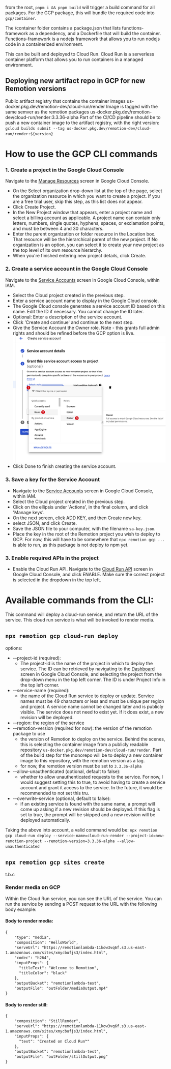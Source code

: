 from the root, `pnpm i && pnpm build` will trigger a build command for all packages. For the GCP package, this will bundle the required code into `gcp/container`.

The /container folder contains a package.json that lists functions-framework as a dependency, and a Dockerfile that will build the container. Functions-framework is a nodejs framework that allows you to run nodejs code in a containerized environment.

This can be built and deployed to Cloud Run. Cloud Run is a serverless container platform that allows you to run containers in a managed environment.


## Deploying new artifact repo in GCP for new Remotion versions
Public artifact registry that contains the container images
  us-docker.pkg.dev/remotion-dev/cloud-run/render
Image is tagged with the same semver as the remotion packages
  us-docker.pkg.dev/remotion-dev/cloud-run/render:3.3.36-alpha
Part of the CI/CD pipeline should be to push a new container image to the artifact registry, with the right version:
`gcloud builds submit --tag us-docker.pkg.dev/remotion-dev/cloud-run/render:${version}`



# How to use the GCP CLI commands
### 1. Create a project in the Google Cloud Console  
Navigate to the [Manage Resources](https://console.cloud.google.com/cloud-resource-manager?walkthrough_id=resource-manager--create-project&start_index=1#step_index=1) screen in Google Cloud Console.  
- On the Select organization drop-down list at the top of the page, select the organization resource in which you want to create a project. If you are a free trial user, skip this step, as this list does not appear.  
- Click Create Project.  
- In the New Project window that appears, enter a project name and select a billing account as applicable. A project name can contain only letters, numbers, single quotes, hyphens, spaces, or exclamation points, and must be between 4 and 30 characters.  
- Enter the parent organization or folder resource in the Location box. That resource will be the hierarchical parent of the new project. If No organization is an option, you can select it to create your new project as the top level of its own resource hierarchy.  
- When you're finished entering new project details, click Create.

### 2. Create a service account in the Google Cloud Console  
Navigate to the [Service Accounts](https://console.cloud.google.com/projectselector2/iam-admin/serviceaccounts/create) screen in Google Cloud Console, within IAM.  
- Select the Cloud project created in the previous step.
- Enter a service account name to display in the Google Cloud console.
- The Google Cloud console generates a service account ID based on this name. Edit the ID if necessary. You cannot change the ID later.
- Optional: Enter a description of the service account.  
- Click 'Create and continue' and continue to the next step.
- Give the Service Account the Owner role. Note - this grants full admin rights and should be refined before the GCP option is live.  
![Grant editor role to service account](readmeImages/createSA.png "Grant editor role to service account")
- Click Done to finish creating the service account.  

### 3. Save a key for the Service Account  
- Navigate to the [Service Accounts](https://console.cloud.google.com/iam-admin/serviceaccounts) screen in Google Cloud Console, within IAM.  
- Select the Cloud project created in the previous step.
- Click on the ellipsis under 'Actions', in the final column, and click 'Manage keys'.  
- On the next screen, click ADD KEY, and then Create new key.
- select JSON, and click Create.
- Save the JSON file to your computer, with the filename `sa-key.json`.
- Place the key in the root of the Remotion project you wish to deploy to GCP. For now, this will have to be somewhere that `npx remotion gcp ...` is able to run, as this package is not deploy to npm yet.  

### 3. Enable required APIs in the project
- Enable the Cloud Run API. Navigate to the [Cloud Run API](https://console.cloud.google.com/apis/library/run.googleapis.com) screen in Google Cloud Console, and click ENABLE. Make sure the correct project is selected in the dropdown in the top left.

# Available commands from the CLI:
This command will deploy a cloud-run service, and return the URL of the service. This cloud run service is what will be invoked to render media.  
## `npx remotion gcp cloud-run deploy`  
options:  
-  --project-id (required): 
    - The project-id is the name of the project in which to deploy the service. The ID can be retrieved by navigating to the [Dashboard](https://console.cloud.google.com/home/dashboard?project=new-remotion-project&supportedpurview=project) screen in Google Cloud Console, and selecting the project from the drop-down menu in the top left corner. The ID is under Project Info in the top left corner.
-  --service-name (required):
    - the name of the Cloud Run service to deploy or update. Service names must be 49 characters or less and must be unique per region and project. A service name cannot be changed later and is publicly visible. The service does not need to exist yet. If it does exist, a new revision will be deployed.
-  --region: the region of the service
-  --remotion-version (required for now): the version of the remotion package to use
    - the version of Remotion to deploy on the service. Behind the scenes, this is selecting the container image from a publicly readable repository `us-docker.pkg.dev/remotion-dev/cloud-run/render`. Part of the build step for the monorepo will be to deploy a new container image to this repository, with the remotion version as a tag.
    - for now, the remotion version must be set to `3.3.36-alpha`
-  --allow-unauthenticated (optional, default to false):
    - whether to allow unauthenticated requests to the service. For now, I would suggest setting this to true, to avoid having to create a service account and grant it access to the service. In the future, it would be recommended to not set this tru.
-  --overwrite-service (optional, default to false):
    - if an existing service is found with the same name, a prompt will come up asking if a new revision should be deployed. If this flag is set to true, the prompt will be skipped and a new revision will be deployed automatically.

Taking the above into account, a valid command would be:
`npx remotion gcp cloud-run deploy --service-name=cloud-run-render --project-id=new-remotion-project --remotion-version=3.3.36-alpha --allow-unauthenticated`

## `npx remotion gcp sites create`
t.b.c

### Render media on GCP
Within the Cloud Run service, you can see the URL of the service. You can run the service by sending a POST request to the URL with the following body example:

#### Body to render media:
```
{
    "type": "media",
    "composition": "HelloWorld",
    "serveUrl": "https://remotionlambda-11kow3vq6f.s3.us-east-1.amazonaws.com/sites/xmycbufjs3/index.html",
    "codec": "h264",
    "inputProps": {
      "titleText": "Welcome to Remotion",
      "titleColor": "black"
    },
    "outputBucket": "remotionlambda-test",
    "outputFile": "outFolder/mediaOutput.mp4"
}
```
#### Body to render still:
```
{
    "composition": "StillRender",
    "serveUrl": "https://remotionlambda-11kow3vq6f.s3.us-east-1.amazonaws.com/sites/xmycbufjs3/index.html",
    "inputProps": {
      "text": "Created on Cloud Run™️"
    },
    "outputBucket": "remotionlambda-test",
    "outputFile": "outFolder/stillOutput.png"
}
```